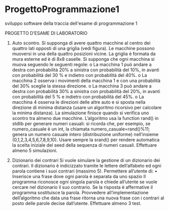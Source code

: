 # ProgettoProgrammazione1
sviluppo software della traccia dell'esame di programmazione 1

PROGETTO D’ESAME DI LABORATORIO
1. Auto scontro.
Si supponga di avere quattro macchine al centro dei quattro lati opposti di una griglia
(vedi figura). Le macchine possono muoversi in una della quattro posizioni vicine.
La griglia è formata da mura esterne ed è di 8x8 caselle.
Si supponga che ogni macchina si muova seguendo le seguenti regole:
o La macchina 1 può andare a destra con probabilità 20% a sinistra con
probabilità del 10%, in avanti con probabilità del 30 % e indietro con
probabilità del 40%.
o La macchina 2 osserva i movimenti della macchina 1 e con una probabilità
del 30% sceglie la stessa direzione.
o La macchina 3 può andare a destra con probabilità 30% a sinistra con
probabilità del 20%, in avanti con probabilità del 5 % e indietro con
probabilità del 45%.
o La macchina 4 osserva le direzioni delle altre auto e si sposta nella direzione
di minima distanza (usare un algoritmo ricorsivo per calcolare la minima
distanza).
La simulazione finisce quando si verifica uno scontro tra almeno due macchine.
L’algoritmo usa la function rand() in stdlib per generare numeri casuali: si
ricorda che, per esempio, se numero_casuale è un int, la chiamata
numero_casuale=rand()%11; genera un numero casuale intero (distribuzione
uniforme) nell’insieme (0,1,2,3,4,5,6,7,8,9,10). Usare sempre la srand() per rendere
automatica la scelta iniziale del seed della sequenza di numeri casuali. Effettuare almeno
5 simulazioni. 




2. Dizionario dei contrari
Si vuole simulare la gestione di un dizionario dei contrari. Il dizionario è indicizzato
tramite le lettere dell’alfabeto ed ogni parola contiene i suoi contrari (massimo 5).
Permettere all’utente di:
• Inserisce una frase dove ogni parola è separata da uno spazio
Il programma riconosce ogni singola parola e chiede all’utente se vuole cercare nel
dizionario il suo contrario. Se la risposta è affermative il programma sostituisce la
parola.
Provvedere all’implementazione dell’algoritmo che data una frase ritorna una nuova
frase con i contrari al posto delle parole decise dall’utente. Effettuare almeno 3 test.
